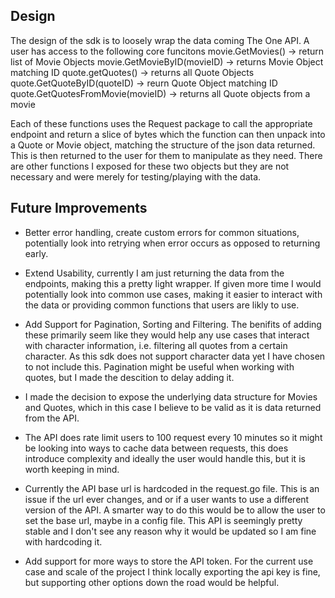 ## Design
The design of the sdk is to loosely wrap the data coming The One API. A user has access to the following core funcitons
movie.GetMovies() -> return list of Movie Objects
movie.GetMovieByID(movieID) -> returns Movie Object matching ID
quote.getQuotes() -> returns all Quote Objects
quote.GetQuoteByID(quoteID) -> reurn Quote Object matching ID 
quote.GetQuotesFromMovie(movieID) ->  returns all Quote objects from a movie

Each of these functions uses the Request package to call the appropriate endpoint and return a slice
of bytes which the function can then unpack into a Quote or Movie object, matching the structure of the 
json data returned. This is then returned to the user for them to manipulate as they need. There are other
functions I exposed for these two objects but they are not necessary and were merely for testing/playing
with the data.



## Future Improvements
- Better error handling, create custom errors for common situations, potentially look into retrying
when error occurs as opposed to returning early.

- Extend Usability, currently I am just returning the data from the endpoints, making this a pretty light wrapper.
If given more time I would potentially look into common use cases, making it easier to interact with the data or providing
common functions that users are likly to use.

- Add Support for Pagination, Sorting and Filtering. The benifits of adding these primarily seem like they would help
any use cases that interact with character information, i.e. filtering all quotes from a certain character. As this sdk
does not support character data yet I have chosen to not include this. Pagination might be useful when working with quotes,
but I made the descition to delay adding it.

- I made the decision to expose the underlying data structure for Movies and Quotes, which in this case I believe to be valid as
it is data returned from the API.

- The API does rate limit users to 100 request every 10 minutes so it might be looking into ways to cache data between requests,
this does introduce complexity and ideally the user would handle this, but it is worth keeping in mind.

- Currently the API base url is hardcoded in the request.go file. This is an issue if the url ever changes, and or if a user wants to
use a different version of the API. A smarter way to do this would be to allow the user to set the base url, maybe in a config file.
This API is seemingly pretty stable and I don't see any reason why it would be updated so I am fine with hardcoding it.

- Add support for more ways to store the API token. For the current use case and scale of the project I think locally exporting
the api key is fine, but supporting other options down the road would be helpful.
